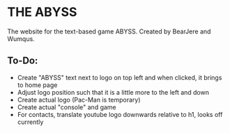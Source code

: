 # THE ABYSS
The website for the text-based game ABYSS. Created by BearJere and Wumqus.

## To-Do:

* Create "ABYSS" text next to logo on top left and when clicked, it brings to home page
* Adjust logo position such that it is a little more to the left and down
* Create actual logo (Pac-Man is temporary)
* Create actual "console" and game
* For contacts, translate youtube logo downwards relative to h1, looks off currently
